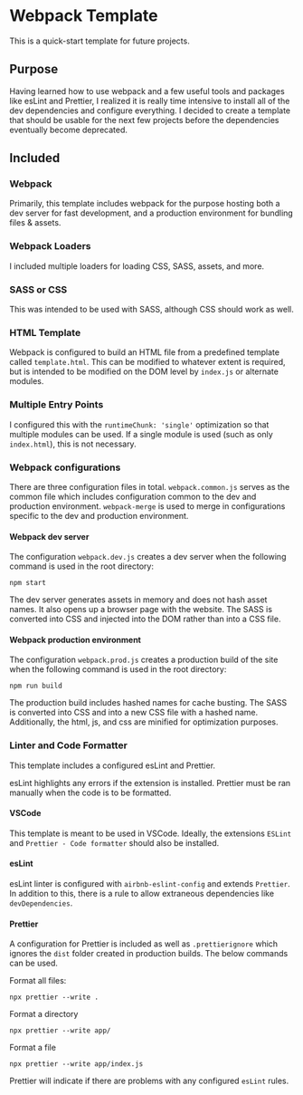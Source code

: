# Webpack Template

This is a quick-start template for future projects.

## Purpose

Having learned how to use webpack and a few useful tools and packages like esLint and Prettier, I realized it is really time intensive to install all of the dev dependencies and configure everything. I decided to create a template that should be usable for the next few projects before the dependencies eventually become deprecated.

## Included

### Webpack

Primarily, this template includes webpack for the purpose hosting both a dev server for fast development, and a production environment for bundling files & assets.

### Webpack Loaders

I included multiple loaders for loading CSS, SASS, assets, and more.

### SASS or CSS

This was intended to be used with SASS, although CSS should work as well. 

### HTML Template

Webpack is configured to build an HTML file from a predefined template called `template.html`. This can be modified to whatever extent is required, but is intended to be modified on the DOM level by `index.js` or alternate modules.

### Multiple Entry Points

I configured this with the `runtimeChunk: 'single'` optimization so that multiple modules can be used. If a single module is used (such as only `index.html`), this is not necessary. 

### Webpack configurations

There are three configuration files in total. `webpack.common.js` serves as the common file which includes configuration common to the dev and production environment. `webpack-merge` is used to merge in configurations specific to the dev and production environment. 

#### Webpack dev server

The configuration `webpack.dev.js` creates a dev server when the following command is used in the root directory: 

`npm start`

The dev server generates assets in memory and does not hash asset names. It also opens up a browser page with the website. The SASS is converted into CSS and injected into the DOM rather than into a CSS file. 

#### Webpack production environment

The configuration `webpack.prod.js` creates a production build of the site when the following command is used in the root directory: 

`npm run build`

The production build includes hashed names for cache busting. The SASS is converted into CSS and into a new CSS file with a hashed name. Additionally, the html, js, and css are minified for optimization purposes. 

### Linter and Code Formatter

This template includes a configured esLint and Prettier. 

esLint highlights any errors if the extension is installed. Prettier must be ran manually when the code is to be formatted. 

#### VSCode

This template is meant to be used in VSCode. Ideally, the extensions `ESLint` and `Prettier - Code formatter` should also be installed. 

#### esLint

esLint linter is configured with `airbnb-eslint-config` and extends `Prettier`. In addition to this, there is a rule to allow extraneous dependencies like `devDependencies`.

#### Prettier

A configuration for Prettier is included as well as `.prettierignore` which ignores the `dist` folder created in production builds. The below commands can be used. 

Format all files: 

`npx prettier --write .`

Format a directory

`npx prettier --write app/`

Format a file

`npx prettier --write app/index.js`

Prettier will indicate if there are problems with any configured `esLint` rules. 